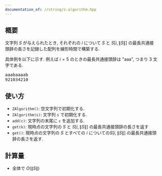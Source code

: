 ```yaml
---
documentation_of: //string/z-algorithm.hpp
---
```


## 概要

文字列 $S$ が与えられたとき, それぞれの $i$ について $S$ と $S[i, \|S\|]$ の最長共通接頭辞の長さを記録した配列を線形時間で構築する.

具体例を以下に示す. 例えば $i = 5$ のときの最長共通接頭辞は "aaa", つまり $3$ 文字である.

<pre>
aaabaaaab
921034210
</pre>

## 使い方

* `ZAlgorithm()`: 空文字列で初期化する.
* `ZAlgorithm(s)`: 文字列 `s` で初期化する.
* `add(c)`: 文字列の末尾に `c` を追加する.
* `get(k)`: 現時点の文字列の  $S$ と $S[i, \|S\|]$ の最長共通接頭辞の長さを返す
* `get()`: 現時点の文字列の $S$ とすべての $i$ についての$S[i, \|S\|]$ の最長共通接頭辞の長さを返す.

## 計算量

* 全体で $O(\|S\|)$
